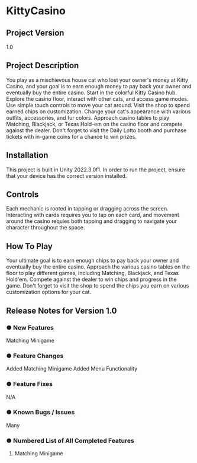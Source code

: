 # KittyCasino

## Project Version
1.0

## Project Description
You play as a mischievous house cat who lost your owner's money at Kitty Casino, and your goal is to earn enough money to pay back your owner and eventually buy the entire casino. 
Start in the colorful Kitty Casino hub. Explore the casino floor, interact with other cats, and access game modes. Use simple touch controls to move your cat around.
Visit the shop to spend earned chips on customization. Change your cat's appearance with various outfits, accessories, and fur colors.
Approach casino tables to play Matching, Blackjack, or Texas Hold-em on the casino floor and compete against the dealer. Don't forget to visit the Daily Lotto booth and purchase tickets 
with in-game coins for a chance to win prizes.

## Installation
This project is built in Unity 2022.3.0f1. In order to run the project, ensure that your device has the correct version installed. 

## Controls
Each mechanic is rooted in tapping or dragging across the screen. Interacting with cards requires you to tap on each card, and movement around the casino requies both tapping and dragging to navigate
your character throughout the space. 

## How To Play
Your ultimate goal is to earn enough chips to pay back your owner and eventually buy the entire casino. Approach the various casino tables on the floor to play different games, 
including Matching, Blackjack, and Texas Hold'em. Compete against the dealer to win chips and progress in the game. Don't forget to visit the shop to spend the chips you earn on 
various customization options for your cat. 

## Release Notes for Version 1.0

### ● New Features
Matching Minigame

### ● Feature Changes
Added Matching Minigame
Added Menu Functionality

### ● Feature Fixes
N/A

### ● Known Bugs / Issues
Many

### ● Numbered List of All Completed Features
1. Matching Minigame
